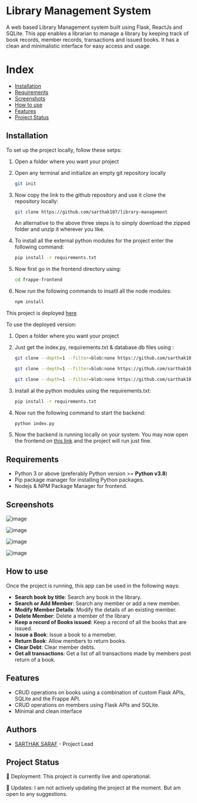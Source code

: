 # Library Management System

A web based Library Management system built using Flask, ReactJs and SQLite. This app enables a librarian to manage a library by keeping track of book records, member records, transactions and issued books. It has a clean and minimalistic interface for easy access and usage.

# Index
- [Installation](#installation)
- [Requirements](#requirements)
- [Screenshots](#screenshots)
- [How to use](#how-to-use)
- [Features](#features)
- [Project Status](#project-status)

## Installation

To set up the project locally, follow these setps:

1. Open a folder where you want your project

2. Open any terminal and initialize an empty git repository locally
    ```bash
    git init
    ```
3. Now copy the link to the github repository and use it clone the repository locally:
    ```bash
    git clone https://github.com/sarthak107/library-management
    ```
    An alternative to the above three steps is to simply download the zipped folder and unzip it wherever you like.
   
5. To install all the external python modules for the project enter the following command:
    ```bash
    pip install -r requirements.txt
    ```
6. Now first go in the frontend directory using:
    ```bash
    cd frappe-frontend
    ```
7. Now run the following commands to insatll all the node modules:
    ```bash
    npm install
    ```
This project is deployed [here](https://library-management-nu.vercel.app/)

To use the deployed version:

1. Open a folder where you want your project

2. Just get the index.py, requirements.txt & database.db files using :
    ```bash
    git clone --depth=1 --filter=blob:none https://github.com/sarthak107/library-management.git --path index.py

    git clone --depth=1 --filter=blob:none https://github.com/sarthak107/library-management.git --path requirements.txt

    git clone --depth=1 --filter=blob:none https://github.com/sarthak107/library-management.git --path database.db
    ```
3. Install al the python modules using the requirements.txt:
    ```bash
    pip install -r requirements.txt
    ```
4. Now run the following command to start the backend:
    ```bash 
    python index.py
    ```
5. Now the backend is running locally on your system. You may now open the frontend on [this link](https://library-management-nu.vercel.app/) and the project will run just fine.

## Requirements 

* Python 3 or above (preferably Python version >= **Python v3.8**)
* Pip package manager for installing Python packages.
* Nodejs & NPM Package Manager for frontend.

## Screenshots
![image](https://github.com/sarthak107/library-management/assets/77851794/9385c4fe-d567-49a3-a168-915d2991df28)

![image](https://github.com/sarthak107/library-management/assets/77851794/06daefb0-2788-4fe8-af51-0a2c957827ec)

![image](https://github.com/sarthak107/library-management/assets/77851794/1076df56-3fa0-4c30-9861-f9d61de03474)

![image](https://github.com/sarthak107/library-management/assets/77851794/6986988a-2841-40ec-bc28-99ed5d6829e8)





## How to use

Once the project is running, this app can be used in the following ways:

- **Search book by title**: Search any book in the library.
- **Search or Add Member**: Search any member or add a new member.
- **Modify Member Details**: Modify the details of an existing member.
- **Delete Member**: Delete a member of the library
- **Keep a record of Books issued**: Keep a record of all the books that are issued.
- **Issue a Book**: Issue a book to a memeber.
- **Return Book**: Allow members to return books.
- **Clear Debt**: Clear member debts.
- **Get all transactions**: Get a list of all transactions made by members post return of a book.

## Features 

- CRUD operations on books using a combination of custom Flask APIs, SQLite and the Frappe API.
- CRUD operations on members using Flask APIs and SQLite.
- Minimal and clean interface

## Authors 

- [SARTHAK SARAF](https://github.com/sarthak107) - Project Lead

## Project Status

🚀 Deployment: This project is currently live and operational.

🛑 Updates: I am not actively updating the project at the moment. But am open to any suggestions.

    
   
